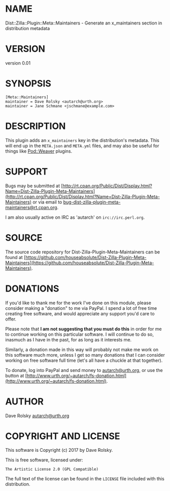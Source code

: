 # NAME

Dist::Zilla::Plugin::Meta::Maintainers - Generate an x\_maintainers section in distribution metadata

# VERSION

version 0.01

# SYNOPSIS

    [Meta::Maintainers]
    maintainer = Dave Rolsky <autarch@urth.org>
    maintainer = Jane Schmane <jschmane@example.com>

# DESCRIPTION

This plugin adds an `x_maintainers` key in the distribution's metadata. This
will end up in the `META.json` and `META.yml` files, and may also be useful
for things like [Pod::Weaver](https://metacpan.org/pod/Pod::Weaver) plugins.

# SUPPORT

Bugs may be submitted at [http://rt.cpan.org/Public/Dist/Display.html?Name=Dist-Zilla-Plugin-Meta-Maintainers](http://rt.cpan.org/Public/Dist/Display.html?Name=Dist-Zilla-Plugin-Meta-Maintainers) or via email to [bug-dist-zilla-plugin-meta-maintainers@rt.cpan.org](mailto:bug-dist-zilla-plugin-meta-maintainers@rt.cpan.org).

I am also usually active on IRC as 'autarch' on `irc://irc.perl.org`.

# SOURCE

The source code repository for Dist-Zilla-Plugin-Meta-Maintainers can be found at [https://github.com/houseabsolute/Dist-Zilla-Plugin-Meta-Maintainers](https://github.com/houseabsolute/Dist-Zilla-Plugin-Meta-Maintainers).

# DONATIONS

If you'd like to thank me for the work I've done on this module, please
consider making a "donation" to me via PayPal. I spend a lot of free time
creating free software, and would appreciate any support you'd care to offer.

Please note that **I am not suggesting that you must do this** in order for me
to continue working on this particular software. I will continue to do so,
inasmuch as I have in the past, for as long as it interests me.

Similarly, a donation made in this way will probably not make me work on this
software much more, unless I get so many donations that I can consider working
on free software full time (let's all have a chuckle at that together).

To donate, log into PayPal and send money to autarch@urth.org, or use the
button at [http://www.urth.org/~autarch/fs-donation.html](http://www.urth.org/~autarch/fs-donation.html).

# AUTHOR

Dave Rolsky <autarch@urth.org>

# COPYRIGHT AND LICENSE

This software is Copyright (c) 2017 by Dave Rolsky.

This is free software, licensed under:

    The Artistic License 2.0 (GPL Compatible)

The full text of the license can be found in the
`LICENSE` file included with this distribution.
